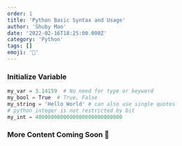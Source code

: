 ```yaml
---
order: 1
title: 'Python Basic Syntax and Usage'
author: 'Shuby Mao'
date: '2022-02-16T18:25:00.000Z'
category: 'Python'
tags: []
emoji: '🐍'
---
```


### Initialize Variable

```python
my_var = 3.14159  # No need for type or keyword
my_bool = True  # True, False
my_string = 'Hello World' # can also use single quotes
# python integer is not restricted by bit
my_int = 4000000000000000000000000000
```

### More Content Coming Soon 🚧
